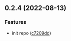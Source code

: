 ## 0.2.4 (2022-08-13)


### Features

* init repo ([c7209dd](https://github.com/linkdrive/sharelist-plugin/commit/c7209dd0b2b7f1e15fa712558b1ac676e598982c))



